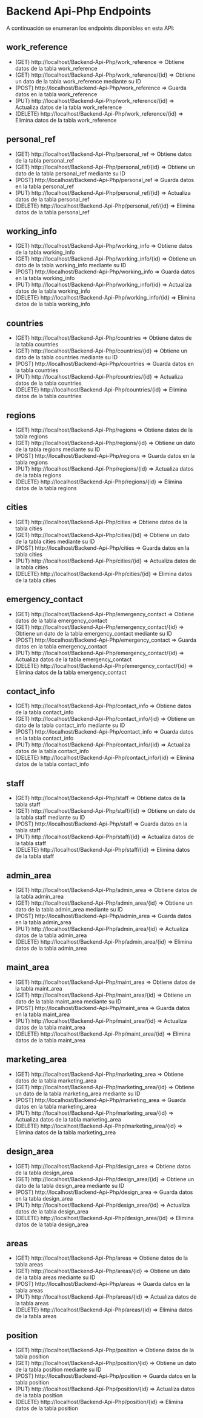 # Backend Api-Php Endpoints

A continuación se enumeran los endpoints disponibles en esta API:

## work_reference

- (GET) http://localhost/Backend-Api-Php/work_reference => Obtiene datos de la tabla work_reference
- (GET) http://localhost/Backend-Api-Php/work_reference/{id} => Obtiene un dato de la tabla work_reference mediante su ID
- (POST) http://localhost/Backend-Api-Php/work_reference => Guarda datos en la tabla work_reference
- (PUT) http://localhost/Backend-Api-Php/work_reference/{id} => Actualiza datos de la tabla work_reference
- (DELETE) http://localhost/Backend-Api-Php/work_reference/{id} => Elimina datos de la tabla work_reference

## personal_ref

- (GET) http://localhost/Backend-Api-Php/personal_ref => Obtiene datos de la tabla personal_ref
- (GET) http://localhost/Backend-Api-Php/personal_ref/{id} => Obtiene un dato de la tabla personal_ref mediante su ID
- (POST) http://localhost/Backend-Api-Php/personal_ref => Guarda datos en la tabla personal_ref
- (PUT) http://localhost/Backend-Api-Php/personal_ref/{id} => Actualiza datos de la tabla personal_ref
- (DELETE) http://localhost/Backend-Api-Php/personal_ref/{id} => Elimina datos de la tabla personal_ref

## working_info

- (GET) http://localhost/Backend-Api-Php/working_info => Obtiene datos de la tabla working_info
- (GET) http://localhost/Backend-Api-Php/working_info/{id} => Obtiene un dato de la tabla working_info mediante su ID
- (POST) http://localhost/Backend-Api-Php/working_info => Guarda datos en la tabla working_info
- (PUT) http://localhost/Backend-Api-Php/working_info/{id} => Actualiza datos de la tabla working_info
- (DELETE) http://localhost/Backend-Api-Php/working_info/{id} => Elimina datos de la tabla working_info

## countries

- (GET) http://localhost/Backend-Api-Php/countries => Obtiene datos de la tabla countries
- (GET) http://localhost/Backend-Api-Php/countries/{id} => Obtiene un dato de la tabla countries mediante su ID
- (POST) http://localhost/Backend-Api-Php/countries => Guarda datos en la tabla countries
- (PUT) http://localhost/Backend-Api-Php/countries/{id} => Actualiza datos de la tabla countries
- (DELETE) http://localhost/Backend-Api-Php/countries/{id} => Elimina datos de la tabla countries

## regions

- (GET) http://localhost/Backend-Api-Php/regions => Obtiene datos de la tabla regions
- (GET) http://localhost/Backend-Api-Php/regions/{id} => Obtiene un dato de la tabla regions mediante su ID
- (POST) http://localhost/Backend-Api-Php/regions => Guarda datos en la tabla regions
- (PUT) http://localhost/Backend-Api-Php/regions/{id} => Actualiza datos de la tabla regions
- (DELETE) http://localhost/Backend-Api-Php/regions/{id} => Elimina datos de la tabla regions

## cities

- (GET) http://localhost/Backend-Api-Php/cities => Obtiene datos de la tabla cities
- (GET) http://localhost/Backend-Api-Php/cities/{id} => Obtiene un dato de la tabla cities mediante su ID
- (POST) http://localhost/Backend-Api-Php/cities => Guarda datos en la tabla cities
- (PUT) http://localhost/Backend-Api-Php/cities/{id} => Actualiza datos de la tabla cities
- (DELETE) http://localhost/Backend-Api-Php/cities/{id} => Elimina datos de la tabla cities

## emergency_contact

- (GET) http://localhost/Backend-Api-Php/emergency_contact => Obtiene datos de la tabla emergency_contact
- (GET) http://localhost/Backend-Api-Php/emergency_contact/{id} => Obtiene un dato de la tabla emergency_contact mediante su ID
- (POST) http://localhost/Backend-Api-Php/emergency_contact => Guarda datos en la tabla emergency_contact
- (PUT) http://localhost/Backend-Api-Php/emergency_contact/{id} => Actualiza datos de la tabla emergency_contact
- (DELETE) http://localhost/Backend-Api-Php/emergency_contact/{id} => Elimina datos de la tabla emergency_contact

## contact_info

- (GET) http://localhost/Backend-Api-Php/contact_info => Obtiene datos de la tabla contact_info
- (GET) http://localhost/Backend-Api-Php/contact_info/{id} => Obtiene un dato de la tabla contact_info mediante su ID
- (POST) http://localhost/Backend-Api-Php/contact_info => Guarda datos en la tabla contact_info
- (PUT) http://localhost/Backend-Api-Php/contact_info/{id} => Actualiza datos de la tabla contact_info
- (DELETE) http://localhost/Backend-Api-Php/contact_info/{id} => Elimina datos de la tabla contact_info

## staff

- (GET) http://localhost/Backend-Api-Php/staff => Obtiene datos de la tabla staff
- (GET) http://localhost/Backend-Api-Php/staff/{id} => Obtiene un dato de la tabla staff mediante su ID
- (POST) http://localhost/Backend-Api-Php/staff => Guarda datos en la tabla staff
- (PUT) http://localhost/Backend-Api-Php/staff/{id} => Actualiza datos de la tabla staff
- (DELETE) http://localhost/Backend-Api-Php/staff/{id} => Elimina datos de la tabla staff

## admin_area

- (GET) http://localhost/Backend-Api-Php/admin_area => Obtiene datos de la tabla admin_area
- (GET) http://localhost/Backend-Api-Php/admin_area/{id} => Obtiene un dato de la tabla admin_area mediante su ID
- (POST) http://localhost/Backend-Api-Php/admin_area => Guarda datos en la tabla admin_area
- (PUT) http://localhost/Backend-Api-Php/admin_area/{id} => Actualiza datos de la tabla admin_area
- (DELETE) http://localhost/Backend-Api-Php/admin_area/{id} => Elimina datos de la tabla admin_area

## maint_area

- (GET) http://localhost/Backend-Api-Php/maint_area => Obtiene datos de la tabla maint_area
- (GET) http://localhost/Backend-Api-Php/maint_area/{id} => Obtiene un dato de la tabla maint_area mediante su ID
- (POST) http://localhost/Backend-Api-Php/maint_area => Guarda datos en la tabla maint_area
- (PUT) http://localhost/Backend-Api-Php/maint_area/{id} => Actualiza datos de la tabla maint_area
- (DELETE) http://localhost/Backend-Api-Php/maint_area/{id} => Elimina datos de la tabla maint_area

## marketing_area

- (GET) http://localhost/Backend-Api-Php/marketing_area => Obtiene datos de la tabla marketing_area
- (GET) http://localhost/Backend-Api-Php/marketing_area/{id} => Obtiene un dato de la tabla marketing_area mediante su ID
- (POST) http://localhost/Backend-Api-Php/marketing_area => Guarda datos en la tabla marketing_area
- (PUT) http://localhost/Backend-Api-Php/marketing_area/{id} => Actualiza datos de la tabla marketing_area
- (DELETE) http://localhost/Backend-Api-Php/marketing_area/{id} => Elimina datos de la tabla marketing_area

## design_area

- (GET) http://localhost/Backend-Api-Php/design_area => Obtiene datos de la tabla design_area
- (GET) http://localhost/Backend-Api-Php/design_area/{id} => Obtiene un dato de la tabla design_area mediante su ID
- (POST) http://localhost/Backend-Api-Php/design_area => Guarda datos en la tabla design_area
- (PUT) http://localhost/Backend-Api-Php/design_area/{id} => Actualiza datos de la tabla design_area
- (DELETE) http://localhost/Backend-Api-Php/design_area/{id} => Elimina datos de la tabla design_area

## areas

- (GET) http://localhost/Backend-Api-Php/areas => Obtiene datos de la tabla areas
- (GET) http://localhost/Backend-Api-Php/areas/{id} => Obtiene un dato de la tabla areas mediante su ID
- (POST) http://localhost/Backend-Api-Php/areas => Guarda datos en la tabla areas
- (PUT) http://localhost/Backend-Api-Php/areas/{id} => Actualiza datos de la tabla areas
- (DELETE) http://localhost/Backend-Api-Php/areas/{id} => Elimina datos de la tabla areas

## position

- (GET) http://localhost/Backend-Api-Php/position => Obtiene datos de la tabla position
- (GET) http://localhost/Backend-Api-Php/position/{id} => Obtiene un dato de la tabla position mediante su ID
- (POST) http://localhost/Backend-Api-Php/position => Guarda datos en la tabla position
- (PUT) http://localhost/Backend-Api-Php/position/{id} => Actualiza datos de la tabla position
- (DELETE) http://localhost/Backend-Api-Php/position/{id} => Elimina datos de la tabla position
